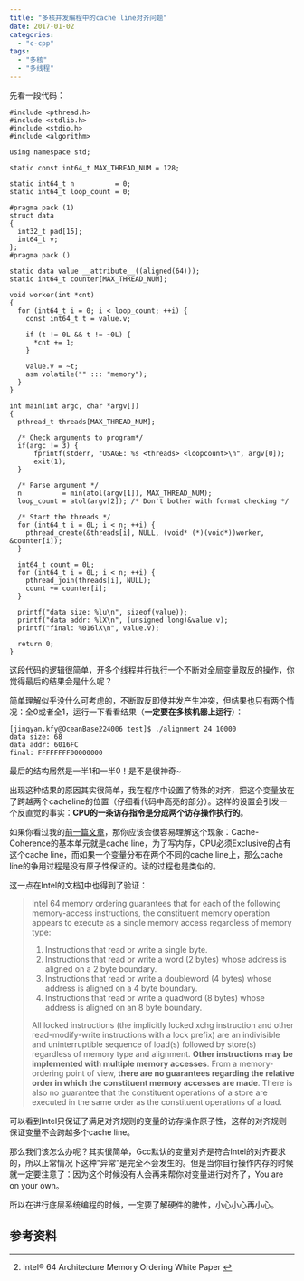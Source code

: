 ```yaml
---
title: "多核并发编程中的cache line对齐问题"
date: 2017-01-02
categories: 
  - "c-cpp"
tags: 
  - "多核"
  - "多线程"
---
```


先看一段代码：

```
#include <pthread.h>
#include <stdlib.h>
#include <stdio.h>
#include <algorithm>

using namespace std;

static const int64_t MAX_THREAD_NUM = 128;

static int64_t n          = 0;
static int64_t loop_count = 0;

#pragma pack (1)
struct data
{
  int32_t pad[15];
  int64_t v;
};
#pragma pack ()

static data value __attribute__((aligned(64)));
static int64_t counter[MAX_THREAD_NUM];

void worker(int *cnt)
{
  for (int64_t i = 0; i < loop_count; ++i) {
    const int64_t t = value.v;

    if (t != 0L && t != ~0L) {
      *cnt += 1;
    }

    value.v = ~t;
    asm volatile("" ::: "memory");
  }
}

int main(int argc, char *argv[])
{
  pthread_t threads[MAX_THREAD_NUM];

  /* Check arguments to program*/
  if(argc != 3) {
      fprintf(stderr, "USAGE: %s <threads> <loopcount>\n", argv[0]);
      exit(1);
  }

  /* Parse argument */
  n          = min(atol(argv[1]), MAX_THREAD_NUM);
  loop_count = atol(argv[2]); /* Don't bother with format checking */

  /* Start the threads */
  for (int64_t i = 0L; i < n; ++i) {
    pthread_create(&threads[i], NULL, (void* (*)(void*))worker, &counter[i]);
  }

  int64_t count = 0L;
  for (int64_t i = 0L; i < n; ++i) {
    pthread_join(threads[i], NULL);
    count += counter[i];
  }

  printf("data size: %lu\n", sizeof(value));
  printf("data addr: %lX\n", (unsigned long)&value.v);
  printf("final: %016lX\n", value.v);

  return 0;
}

```

这段代码的逻辑很简单，开多个线程并行执行一个不断对全局变量取反的操作，你觉得最后的结果会是什么呢？

<!--more-->

简单理解似乎没什么可考虑的，不断取反即使并发产生冲突，但结果也只有两个情况：全0或者全1，运行一下看看结果（**一定要在多核机器上运行**）：

```
[jingyan.kfy@OceanBase224006 test]$ ./alignment 24 10000
data size: 68
data addr: 6016FC
final: FFFFFFFF00000000
```

最后的结构居然是一半1和一半0！是不是很神奇~

出现这种结果的原因其实很简单，我在程序中设置了特殊的对齐，把这个变量放在了跨越两个cacheline的位置（仔细看代码中高亮的部分）。这样的设置会引发一个反直觉的事实：**CPU的一条访存指令是分成两个访存操作执行的**。

如果你看过我的[前一篇文章](/posts/2016-10-*-cache-coherence-sequential-consistency-and-memory-barrier/)，那你应该会很容易理解这个现象：Cache-Coherence的基本单元就是cache line，为了写内存，CPU必须Exclusive的占有这个cache line，而如果一个变量分布在两个不同的cache line上，那么cache line的争用过程是没有原子性保证的。读的过程也是类似的。

这一点在Intel的文档[1](#fn-1610-intel)中也得到了验证：

> Intel 64 memory ordering guarantees that for each of the following memory-access instructions, the constituent memory operation appears to execute as a single memory access regardless of memory type:
> 
> 1. Instructions that read or write a single byte.
> 2. Instructions that read or write a word (2 bytes) whose address is aligned on a 2 byte boundary.
> 3. Instructions that read or write a doubleword (4 bytes) whose address is aligned on a 4 byte boundary.
> 4. Instructions that read or write a quadword (8 bytes) whose address is aligned on an 8 byte boundary.
> 
> All locked instructions (the implicitly locked xchg instruction and other read-modify-write instructions with a lock prefix) are an indivisible and uninterruptible sequence of load(s) followed by store(s) regardless of memory type and alignment. **Other instructions may be implemented with multiple memory accesses**. From a memory- ordering point of view, **there are no guarantees regarding the relative order in which the constituent memory accesses are made**. There is also no guarantee that the constituent operations of a store are executed in the same order as the constituent operations of a load.

可以看到Intel只保证了满足对齐规则的变量的访存操作原子性，这样的对齐规则保证变量不会跨越多个cache line。

那么我们该怎么办呢？其实很简单，Gcc默认的变量对齐是符合Intel的对齐要求的，所以正常情况下这种“异常”是完全不会发生的。但是当你自行操作内存的时候就一定要注意了：因为这个时候没有人会再来帮你对变量进行对齐了，You are on your own。

所以在进行底层系统编程的时候，一定要了解硬件的脾性，小心小心再小心。

## 参考资料

* * *

2. Intel® 64 Architecture Memory Ordering White Paper [↩](#fnref-1610-intel)

